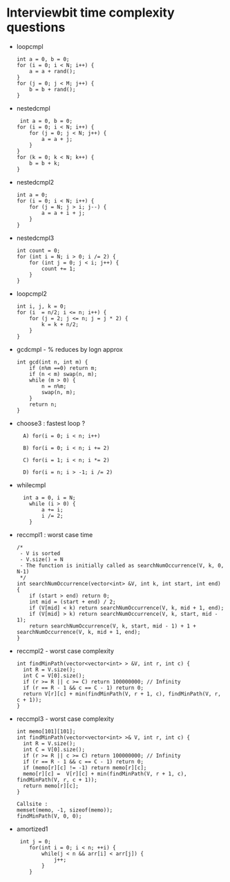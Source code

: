 # Interviewbit time complexity questions

- loopcmpl
    ```
    int a = 0, b = 0;    
    for (i = 0; i < N; i++) {
        a = a + rand();  
    }
    for (j = 0; j < M; j++) {
        b = b + rand();
    }
    ```
- nestedcmpl
    ```
     int a = 0, b = 0;    
    for (i = 0; i < N; i++) {
        for (j = 0; j < N; j++) {
            a = a + j;
        }
    }
    for (k = 0; k < N; k++) {
        b = b + k;
    } 
    ```
- nestedcmpl2
    ```
    int a = 0;
    for (i = 0; i < N; i++) {
        for (j = N; j > i; j--) {
            a = a + i + j;
        }
    }
    ```
- nestedcmpl3
    ```
    int count = 0;
    for (int i = N; i > 0; i /= 2) {
        for (int j = 0; j < i; j++) {
            count += 1;
        }
    }
    ```
- loopcmpl2
    ```
    int i, j, k = 0;
    for (i  = n/2; i <= n; i++) {
        for (j = 2; j <= n; j = j * 2) {
            k = k + n/2;
        }
    }
    ```
- gcdcmpl - % reduces by logn approx
    ```
    int gcd(int n, int m) {
        if (n%m ==0) return m;
        if (n < m) swap(n, m);
        while (m > 0) {
            n = n%m;
            swap(n, m);
        }
        return n;
    }
    ```
- choose3 : fastest loop ?
    ```
      A) for(i = 0; i < n; i++)
     
      B) for(i = 0; i < n; i += 2)
     
      C) for(i = 1; i < n; i *= 2)
     
      D) for(i = n; i > -1; i /= 2)
    ```
- whilecmpl
    ```
      int a = 0, i = N;
        while (i > 0) {
            a += i;
            i /= 2;
        }
    ```
- reccmpl1 : worst case time
    ```
    /* 
     - V is sorted 
     - V.size() = N
     - The function is initially called as searchNumOccurrence(V, k, 0, N-1)
     */
    int searchNumOccurrence(vector<int> &V, int k, int start, int end) {
        if (start > end) return 0;
        int mid = (start + end) / 2;
        if (V[mid] < k) return searchNumOccurrence(V, k, mid + 1, end);
        if (V[mid] > k) return searchNumOccurrence(V, k, start, mid - 1);
        return searchNumOccurrence(V, k, start, mid - 1) + 1 + searchNumOccurrence(V, k, mid + 1, end);
    }
    ```
- reccmpl2 - worst case complexity
    ```
    int findMinPath(vector<vector<int> > &V, int r, int c) {
      int R = V.size();
      int C = V[0].size();
      if (r >= R || c >= C) return 100000000; // Infinity
      if (r == R - 1 && c == C - 1) return 0;
      return V[r][c] + min(findMinPath(V, r + 1, c), findMinPath(V, r, c + 1));
    }
    ```
- reccmpl3 - worst case complexity
    ```
    int memo[101][101];
    int findMinPath(vector<vector<int> >& V, int r, int c) {
      int R = V.size();
      int C = V[0].size();
      if (r >= R || c >= C) return 100000000; // Infinity
      if (r == R - 1 && c == C - 1) return 0;
      if (memo[r][c] != -1) return memo[r][c];
      memo[r][c] =  V[r][c] + min(findMinPath(V, r + 1, c), findMinPath(V, r, c + 1));
      return memo[r][c];
    }

    Callsite : 
    memset(memo, -1, sizeof(memo));
    findMinPath(V, 0, 0);
    ```
- amortized1
    ```
     int j = 0;
        for(int i = 0; i < n; ++i) {
            while(j < n && arr[i] < arr[j]) {
                j++;
            }
        }
    ```
